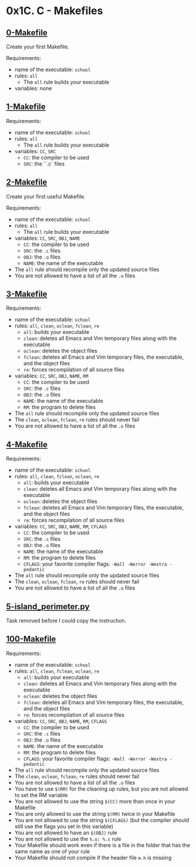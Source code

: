 # 0x1C. C - Makefiles

## [0-Makefile](./0-Makefile)
Create your first Makefile.

Requirements:
- name of the executable: `school`
- rules: `all`
	- The `all` rule builds your executable
- variables: none

## [1-Makefile](./1-Makefile)
Requirements:
- name of the executable: `school`
- rules: `all`
	- The `all` rule builds your executable
- variables: `CC`, `SRC`
	- `CC`: the compiler to be used
	- `SRC`: the ``.c` files

## [2-Makefile](./2-Makefile)
Create your first useful Makefile.

Requirements:
- name of the executable: `school`
- rules: `all`
	- The `all` rule builds your executable
- variables: `CC`, `SRC`, `OBJ`, `NAME`
	- `CC`: the compiler to be used
	- `SRC`: the `.c` files
	- `OBJ`: the `.o` files
	- `NAME`: the name of the executable
- The `all` rule should recompile only the updated source files
- You are not allowed to have a list of all the `.o` files

## [3-Makefile](./3-Makefile)
Requirements:
- name of the executable: `school`
- rules: `all`, `clean`, `oclean`, `fclean`, `re`
	- `all`: builds your executable
	- `clean`: deletes all Emacs and Vim temporary files along with the executable
	- `oclean`: deletes the object files
	- `fclean`: deletes all Emacs and Vim temporary files, the executable, and the object files
	- `re`: forces recompilation of all source files
- variables: `CC`, `SRC`, `OBJ`, `NAME`, `RM`
	- `CC`: the compiler to be used
	- `SRC`: the `.c` files
	- `OBJ`: the `.o` files
	- `NAME`: the name of the executable
	- `RM`: the program to delete files
- The `all` rule should recompile only the updated source files
- The `clean`, `oclean`, `fclean`, `re` rules should never fail
- You are not allowed to have a list of all the `.o` files

## [4-Makefile](./4-Makefile)
Requirements:
- name of the executable: `school`
- rules: `all`, `clean`, `fclean`, `oclean`, `re`
	- `all`: builds your executable
	- `clean`: deletes all Emacs and Vim temporary files along with the executable
	- `oclean`: deletes the object files
	- `fclean`: deletes all Emacs and Vim temporary files, the executable, and the object files
	- `re`: forces recompilation of all source files
- variables: `CC`, `SRC`, `OBJ`, `NAME`, `RM`, `CFLAGS`
	- `CC`: the compiler to be used
	- `SRC`: the `.c` files
	- `OBJ`: the `.o` files
	- `NAME`: the name of the executable
	- `RM`: the program to delete files
	- `CFLAGS`: your favorite compiler flags: `-Wall -Werror -Wextra -pedantic`
- The `all` rule should recompile only the updated source files
- The `clean`, `oclean`, `fclean`, `re` rules should never fail
- You are not allowed to have a list of all the `.o` files

## [5-island_perimeter.py](./5-island_perimeter.py)
Task removed before I could copy the instruction.

## [100-Makefile](./100-Makefile)
Requirements:
- name of the executable: `school`
- rules: `all`, `clean`, `fclean`, `oclean`, `re`
	- `all`: builds your executable
	- `clean`: deletes all Emacs and Vim temporary files along with the executable
	- `oclean`: deletes the object files
	- `fclean`: deletes all Emacs and Vim temporary files, the executable, and the object files
	- `re`: forces recompilation of all source files
- variables: `CC`, `SRC`, `OBJ`, `NAME`, `RM`, `CFLAGS`
	- `CC`: the compiler to be used
	- `SRC`: the `.c` files
	- `OBJ`: the `.o` files
	- `NAME`: the name of the executable
	- `RM`: the program to delete files
	- `CFLAGS`: your favorite compiler flags: `-Wall -Werror -Wextra -pedantic`
- The `all` rule should recompile only the updated source files
- The `clean`, `oclean`, `fclean`, `re` rules should never fail
- You are not allowed to have a list of all the `.o` files
- You have to use `$(RM)` for the cleaning up rules, but you are not allowed to set the RM variable
- You are not allowed to use the string `$(CC)` more than once in your Makefile
- You are only allowed to use the string `$(RM)` twice in your Makefile
- You are not allowed to use the string `$(CFLAGS)` (but the compiler should still use the flags you set in this variable)
- You are not allowed to have an `$(OBJ)` rule
- You are not allowed to use the `%.o: %.c` rule
- Your Makefile should work even if there is a file in the folder that has the same name as one of your rule
- Your Makefile should not compile if the header file `m.h` is missing
